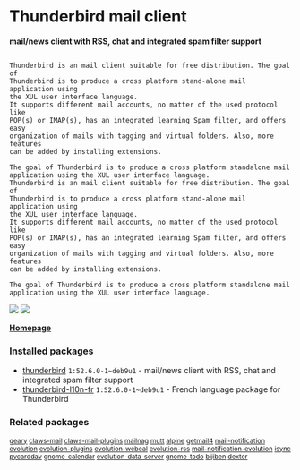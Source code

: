 # Thunderbird mail client

__mail/news client with RSS, chat and integrated spam filter support__

```

Thunderbird is an mail client suitable for free distribution. The goal of
Thunderbird is to produce a cross platform stand-alone mail application using
the XUL user interface language.
It supports different mail accounts, no matter of the used protocol like
POP(s) or IMAP(s), has an integrated learning Spam filter, and offers easy
organization of mails with tagging and virtual folders. Also, more features
can be added by installing extensions.

The goal of Thunderbird is to produce a cross platform standalone mail
application using the XUL user interface language.
Thunderbird is an mail client suitable for free distribution. The goal of
Thunderbird is to produce a cross platform stand-alone mail application using
the XUL user interface language.
It supports different mail accounts, no matter of the used protocol like
POP(s) or IMAP(s), has an integrated learning Spam filter, and offers easy
organization of mails with tagging and virtual folders. Also, more features
can be added by installing extensions.

The goal of Thunderbird is to produce a cross platform standalone mail
application using the XUL user interface language.

```

[![](https://screenshots.debian.net/thumbnail-with-version/thunderbird/9001)](https://screenshots.debian.net/screenshot-with-version/thunderbird/9001)
[![](https://screenshots.debian.net/thumbnail-with-version/lightning/9001)](https://screenshots.debian.net/screenshot-with-version/lightning/9001)



**[Homepage](http://www.mozilla.org/thunderbird/)**

### Installed packages

* [thunderbird](https://packages.debian.org/stretch/thunderbird) `1:52.6.0-1~deb9u1` - mail/news client with RSS, chat and integrated spam filter support
* [thunderbird-l10n-fr](https://packages.debian.org/stretch/thunderbird-l10n-fr) `1:52.6.0-1~deb9u1` - French language package for Thunderbird

### Related packages

<sub> [geary](https://packages.debian.org/stretch/geary) [claws-mail](https://packages.debian.org/stretch/claws-mail) [claws-mail-plugins](https://packages.debian.org/stretch/claws-mail-plugins) [mailnag](https://packages.debian.org/stretch/mailnag) [mutt](https://packages.debian.org/stretch/mutt) [alpine](https://packages.debian.org/stretch/alpine) [getmail4](https://packages.debian.org/stretch/getmail4) [mail-notification](https://packages.debian.org/stretch/mail-notification) [evolution](https://packages.debian.org/stretch/evolution) [evolution-plugins](https://packages.debian.org/stretch/evolution-plugins) [evolution-webcal](https://packages.debian.org/stretch/evolution-webcal) [evolution-rss](https://packages.debian.org/stretch/evolution-rss) [mail-notification-evolution](https://packages.debian.org/stretch/mail-notification-evolution) [isync](https://packages.debian.org/stretch/isync) [pycarddav](https://packages.debian.org/stretch/pycarddav) [gnome-calendar](https://packages.debian.org/stretch/gnome-calendar) [evolution-data-server](https://packages.debian.org/stretch/evolution-data-server) [gnome-todo](https://packages.debian.org/stretch/gnome-todo) [bijiben](https://packages.debian.org/stretch/bijiben) [dexter](https://packages.debian.org/stretch/dexter)  </sub>
